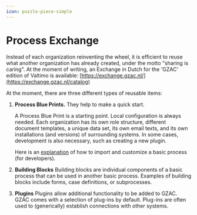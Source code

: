 ```yaml
---
icon: puzzle-piece-simple
---
```


# Process Exchange

Instead of each organization reinventing the wheel, it is efficient to reuse what another organization has already created, under the motto "sharing is caring". At the moment of writing, an Exchange in Dutch for the 'GZAC' edition of Valtimo is available: [https://exchange.gzac.nl/](https://exchange.gzac.nl/catalog)

At the moment, there are three different types of reusable items:

1.  **Process Blue Prints.** They help to make a quick start.

    A Process Blue Print is a starting point. Local configuration is always needed. Each organization has its own role structure, different document templates, a unique data set, its own email texts, and its own installations (and versions) of surrounding systems. In some cases, development is also necessary, such as creating a new plugin.

    Here is an [explanation](https://github.com/generiekzaakafhandelcomponent/Basisprocessen) of how to import and customize a basic process (for developers).
2. **Building Blocks** Building blocks are individual components of a basic process that can be used in another basic process. Examples of building blocks include forms, case definitions, or subprocesses.
3. **Plugins** Plugins allow additional functionality to be added to GZAC. GZAC comes with a selection of plug-ins by default. Plug-ins are often used to (generically) establish connections with other systems.
